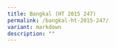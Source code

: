 ```yaml
---
title: Bangkal (HT 2015 247)
permalink: /bangkal-ht-2015-247/
variant: markdown
description: ""
---
```

